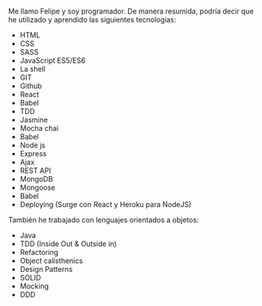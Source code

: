 <br>

Me llamo Felipe y soy programador. 
De manera resumida, podría decir que he utilizado y aprendido las siguientes tecnologías:


- HTML
- CSS
- SASS
- JavaScript ES5/ES6
- La shell
- GIT
- Github
- React
- Babel
- TDD
- Jasmine
- Mocha chai
- Babel
- Node js
- Express
- Ajax
- REST API
- MongoDB
- Mongoose
- Babel
- Deploying (Surge con React y Heroku para NodeJS)

También he trabajado con lenguajes orientados a objetos:

- Java
- TDD (Inside Out & Outside in)
- Refactoring 
- Object calisthenics 
- Design Patterns 
- SOLID
- Mocking
- DDD
